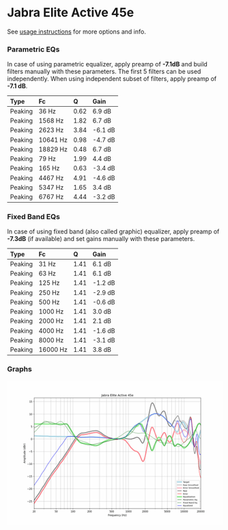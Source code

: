 # Jabra Elite Active 45e
See [usage instructions](https://github.com/jaakkopasanen/AutoEq#usage) for more options and info.

### Parametric EQs
In case of using parametric equalizer, apply preamp of **-7.1dB** and build filters manually
with these parameters. The first 5 filters can be used independently.
When using independent subset of filters, apply preamp of **-7.1 dB**.

| Type    | Fc       |    Q | Gain    |
|:--------|:---------|:-----|:--------|
| Peaking | 36 Hz    | 0.62 | 6.9 dB  |
| Peaking | 1568 Hz  | 1.82 | 6.7 dB  |
| Peaking | 2623 Hz  | 3.84 | -6.1 dB |
| Peaking | 10641 Hz | 0.98 | -4.7 dB |
| Peaking | 18829 Hz | 0.48 | 6.7 dB  |
| Peaking | 79 Hz    | 1.99 | 4.4 dB  |
| Peaking | 165 Hz   | 0.63 | -3.4 dB |
| Peaking | 4467 Hz  | 4.91 | -4.6 dB |
| Peaking | 5347 Hz  | 1.65 | 3.4 dB  |
| Peaking | 6767 Hz  | 4.44 | -3.2 dB |

### Fixed Band EQs
In case of using fixed band (also called graphic) equalizer, apply preamp of **-7.3dB**
(if available) and set gains manually with these parameters.

| Type    | Fc       |    Q | Gain    |
|:--------|:---------|:-----|:--------|
| Peaking | 31 Hz    | 1.41 | 6.1 dB  |
| Peaking | 63 Hz    | 1.41 | 6.1 dB  |
| Peaking | 125 Hz   | 1.41 | -1.2 dB |
| Peaking | 250 Hz   | 1.41 | -2.9 dB |
| Peaking | 500 Hz   | 1.41 | -0.6 dB |
| Peaking | 1000 Hz  | 1.41 | 3.0 dB  |
| Peaking | 2000 Hz  | 1.41 | 2.1 dB  |
| Peaking | 4000 Hz  | 1.41 | -1.6 dB |
| Peaking | 8000 Hz  | 1.41 | -3.1 dB |
| Peaking | 16000 Hz | 1.41 | 3.8 dB  |

### Graphs
![](./Jabra%20Elite%20Active%2045e.png)